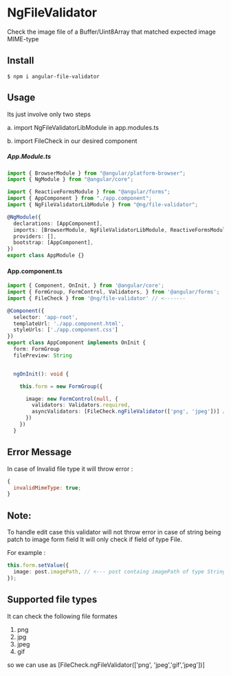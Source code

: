 # NgFileValidator

Check the image file of a Buffer/Uint8Array that matched expected image MIME-type

## Install

```
$ npm i angular-file-validator
```

## Usage

Its just involve only two steps

a. import NgFileValidatorLibModule in app.modules.ts

b. import FileCheck in our desired component

##### App.Module.ts

```ts
import { BrowserModule } from "@angular/platform-browser";
import { NgModule } from "@angular/core";

import { ReactiveFormsModule } from "@angular/forms";
import { AppComponent } from "./app.component";
import { NgFileValidatorLibModule } from "@ng/file-validator";

@NgModule({
  declarations: [AppComponent],
  imports: [BrowserModule, NgFileValidatorLibModule, ReactiveFormsModule],
  providers: [],
  bootstrap: [AppComponent],
})
export class AppModule {}
```

#### App.component.ts

```ts
import { Component, OnInit, } from '@angular/core';
import { FormGroup, FormControl, Validators, } from '@angular/forms';
import { FileCheck } from '@ng/file-validator' // <-------

@Component({
  selector: 'app-root',
  templateUrl: './app.component.html',
  styleUrls: ['./app.component.css']
})
export class AppComponent implements OnInit {
  form: FormGroup
  filePreview: String


  ngOnInit(): void {

    this.form = new FormGroup({

      image: new FormControl(null, {
        validators: Validators.required,
        asyncValidators: [FileCheck.ngFileValidator(['png', 'jpeg'])] // <-------
      })
    })
  }

```

## Error Message

In case of Invalid file type it will throw error :

```js
{
  invalidMimeType: true;
}
```

## Note:

To handle edit case this validator will not throw error in case of string being patch to image form field
It will only check if field of type File.

For example :

```ts
this.form.setValue({
  image: post.imagePath, // <--- post containg imagePath of type String  | it will be considered as valid
});
```

## Supported file types

It can check the following file formates

1.  png
2.  jpg
3.  jpeg
4.  gif

so we can use as [FileCheck.ngFileValidator(['png', 'jpeg','gif','jpeg'])]
